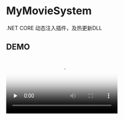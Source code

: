 # MyMovieSystem
.NET CORE 动态注入插件，及热更新DLL

## DEMO
<video id="video" controls="" preload="none" poster="./demo.png">
<source id="mp4" src="./demo.mp4" type="video/mp4">
</video>
 
